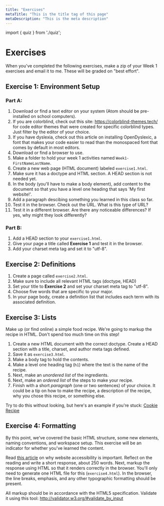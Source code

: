 ```yaml
---
title: "Exercises"
metaTitle: "This is the title tag of this page"
metaDescription: "This is the meta description"
---
```


import { quiz } from './quiz';

<Quiz quiz={quiz} shuffle={true} />

# Exercises
When you've completed the following exercises, make a zip of your Week 1 exercises and email it to me. These will be graded on "best effort".

## Exercise 1: Environment Setup
### Part A:
1. Download or find a text editor on your system (Atom should be pre-installed on school computers).
1. If you are colorblind, check out this site: https://colorblind-themes.tech/ for code editor themes that were created for specific colorblind types. Just filter by the editor of your choice.
1. If you have dyslexia, check out this article on installing OpenDyslexic, a font that makes your code easier to read than the monospaced font that comes by default in most editors.
1. Download or find a browser to use.
1. Make a folder to hold your week 1 activities named `Week1-FirstNameLastName`.
1. Create a new web page (HTML document) labeled `exercise1.html`.
1. Make sure it has a doctype and HTML section. A HEAD section is not needed yet.
1. In the body (you'll have to make a body element), add content to the document so that you have a level one heading that says 'My first website!'.
1. Add a paragraph descibing something you learned in this class so far.
1. Test it in the browser. Check out the URL. What is this type of URL?
1. Test it in a different browser. Are there any noticeable differences? If yes, why might they look differently?

### Part B:
1. Add a HEAD section to your `exercise1.html`.
1. Give your page a title called **Exercise 1** and test it in the browser.
1. Add your charset meta tag and set it to "utf-8".

## Exercise 2: Definitions
<!-- Create a book citation for HTML & CSS by Duckett using a format of your choice (MLA, APA, Chicago, etc). It should include all of the text formatting required (italic, bold, underline, etc). If the citation requires that the second line of the citation be tabbed, ignore this. -->
1. Create a page called `exercise2.html`.
1. Make sure to include all relevant HTML tags (doctype, HEAD)
1. Set your title to **Exercise 2** and set your charset meta tag to "utf-8".
1. Choose five words that are specific to your major.
1. In your page body, create a definition list that includes each term with its associated definition.

## Exercise 3: Lists
Make up (or find online) a simple food recipe. We're going to markup the recipe in HTML. Don't spend too much time on this step!

1. Create a new HTML document with the correct doctype. Create a HEAD section with a title, charset, and author meta tags defined.
1. Save it as `exercise3.html`.
1. Make a body tag to hold the contents.
1. Make a level one heading tag (`h1`) where the text is the name of the recipe.
1. Next, make an *unordered list* of the ingredients.
1. Next, make an *ordered list* of the steps to make your recipe.
1. Finish with a short *paragraph* (one or two sentences) of your choice. It could be a tip on how to make the recipe, a description of the recipe, why you chose this recipe, or something else.

Try to do this without looking, but here's an example if you're stuck: <a href="https://gist.github.com/kauffmanes/08f517433f06fb2b97284f9452d8ff5a" target="_blank">Cookie Recipe</a>

<!-- 1. Find any (appropriate) image on the internet. Copy the link to the image, to be used later.
1. Find two more images and download these.
1. Make a folder labeled "images" in the same directory as your index page. Place one of your downloaded images in that folder. Place the other image in the same folder as your index.html.
1. Add an image element to your body (`img`). Make the `src` attribute point to the link you recorded in the previous step. Make sure you include an `alt` tag.
1. Make two more image elements. Make the src attribute of one point to your image in the images folder and the other should point to the image in the same directory as the index.html.
1. Let me know when you're done. -->

<!-- Me: there should be two identical images -->

## Exercise 4: Formatting

By this point, we've covered the basic HTML structure, some new elements, naming conventions, and workspace setup. This exercise will be an indicator for whether you've learned the content.

Read <a target="_blank" href="https://fortune.com/2019/09/21/beyonce-lawsuit-website-ada-compliant/">this article</a> on why website accessibility is important. Reflect on the reading and write a short response, about 250 words. Next, markup the response using HTML so that it renders correctly in the browser. You'll only need to generate one HTML file for this (`exercise4.html`). In the browser, the line breaks, emphasis, and any other typographic formatting should be present.

All markup should be in accordance with the HTML5 specification. Validate it using this tool: <a target="_blank" href="http://validator.w3.org/#validate_by_input">http://validator.w3.org/#validate_by_input</a>